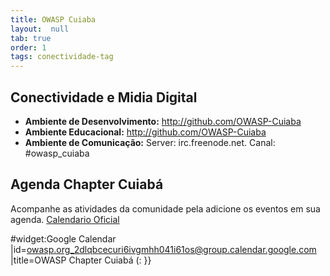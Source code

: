 ```yaml
---
title: OWASP Cuiaba
layout:  null
tab: true
order: 1
tags: conectividade-tag
---
```


## Conectividade e Midia Digital

  - **Ambiente de Desenvolvimento:** <http://github.com/OWASP-Cuiaba>
  - **Ambiente Educacional:** <http://github.com/OWASP-Cuiaba>
  - **Ambiente de Comunicação:** Server: irc.freenode.net. Canal:
    \#owasp_cuiaba

## Agenda Chapter Cuiabá
Acompanhe as atividades da comunidade pela adicione os eventos em sua
agenda. [Calendario Oficial](https://calendar.google.com/calendar/embed?src=owasp.org_2dlqbcecuri6ivgmhh041i61os%40group.calendar.google.com&ctz=America/Cuiaba)

\#widget:Google Calendar
|id=owasp.org_2dlqbcecuri6ivgmhh041i61os@group.calendar.google.com
|title=OWASP Chapter Cuiabá (: }}
